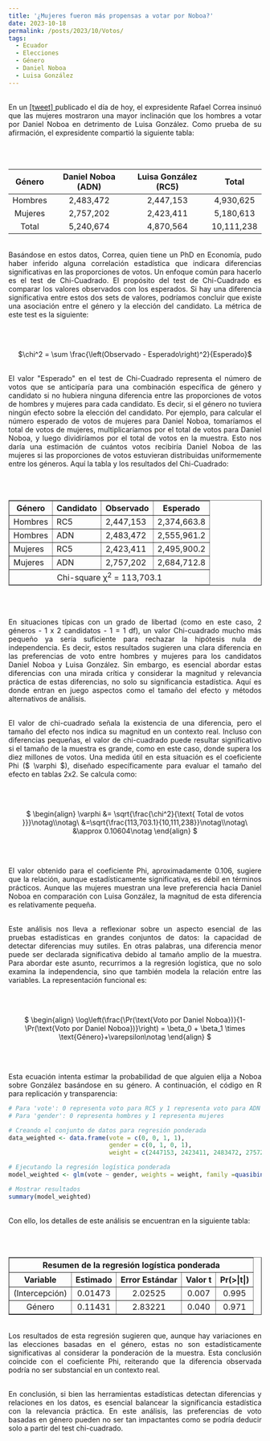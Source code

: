 ```yaml
---
title: '¿Mujeres fueron más propensas a votar por Noboa?'
date: 2023-10-18
permalink: /posts/2023/10/Votos/
tags:
  - Ecuador
  - Elecciones
  - Género
  - Daniel Noboa
  - Luisa González
---
```



<div style="text-align: justify;">

<br>En un <a href="https://twitter.com/MashiRafael/status/1714505391780889007"> [tweet] </a> publicado el día de hoy, el expresidente Rafael Correa insinuó que las mujeres mostraron una mayor inclinación que los hombres a votar por Daniel Noboa en detrimento de Luisa González. Como prueba de su afirmación, el expresidente compartió la siguiente tabla:<br><br>

<br><center>
<table>
    <thead>
        <tr>
            <th style="text-align:center;">Género</th>
            <th style="text-align:center;">Daniel Noboa (ADN)</th>
            <th style="text-align:center;">Luisa González (RC5)</th>
            <th style="text-align:center;">Total</th>
        </tr>
    </thead>
    <tbody>
        <tr>
            <td style="text-align:center;">Hombres</td>
            <td style="text-align:center;">2,483,472</td>
            <td style="text-align:center;">2,447,153</td>
            <td style="text-align:center;">4,930,625</td>
        </tr>
        <tr>
            <td style="text-align:center;">Mujeres</td>
            <td style="text-align:center;">2,757,202</td>
            <td style="text-align:center;">2,423,411</td>
            <td style="text-align:center;">5,180,613</td>
        </tr>
        <tr>
            <td style="text-align:center;">Total</td>
            <td style="text-align:center;">5,240,674</td>
            <td style="text-align:center;">4,870,564</td>
            <td style="text-align:center;">10,111,238</td>
        </tr>
    </tbody>
</table>
</center>


<br>Basándose en estos datos, Correa, quien tiene un PhD en Economía, pudo haber inferido alguna correlación estadística que indicara diferencias significativas en las proporciones de votos. Un enfoque común para hacerlo es el test de Chi-Cuadrado. El propósito del test de Chi-Cuadrado es comparar los valores observados con los esperados. Si hay una diferencia significativa entre estos dos sets de valores, podríamos concluir que existe una asociación entre el género y la elección del candidato. La métrica de este test es la siguiente:<br><br>

<br><center>

$\chi^2 = \sum \frac{\left(Observado - Esperado\right)^2}{Esperado}$

</center>

<br>El valor "Esperado" en el test de Chi-Cuadrado representa el número de votos que se anticiparía para una combinación específica de género y candidato si no hubiera ninguna diferencia entre las proporciones de votos de hombres y mujeres para cada candidato. Es decir, si el género no tuviera ningún efecto sobre la elección del candidato. Por ejemplo, para calcular el número esperado de votos de mujeres para Daniel Noboa, tomaríamos el total de votos de mujeres, multiplicaríamos por el total de votos para Daniel Noboa, y luego dividiríamos por el total de votos en la muestra. Esto nos daría una estimación de cuántos votos recibiría Daniel Noboa de las mujeres si las proporciones de votos estuvieran distribuidas uniformemente entre los géneros. Aquí la tabla y los resultados del Chi-Cuadrado:<br><br>

<br><center>
<table border="1">
    <thead>
        <tr>
            <th>Género</th>
            <th>Candidato</th>
            <th>Observado</th>
            <th>Esperado</th>
        </tr>
    </thead>
    <tbody>
        <tr>
            <td>Hombres</td>
            <td>RC5</td>
            <td>2,447,153</td>
            <td>2,374,663.8</td>
        </tr>
        <tr>
            <td>Hombres</td>
            <td>ADN</td>
            <td>2,483,472</td>
            <td>2,555,961.2</td>
        </tr>
        <tr>
            <td>Mujeres</td>
            <td>RC5</td>
            <td>2,423,411</td>
            <td>2,495,900.2</td>
        </tr>
        <tr>
            <td>Mujeres</td>
            <td>ADN</td>
            <td>2,757,202</td>
            <td>2,684,712.8</td>
        </tr>
    </tbody>
    <tfoot>
        <tr>
            <td colspan="4" style="text-align:center;">Chi-square &chi;<sup>2</sup> = 113,703.1</td>
        </tr>
    </tfoot>
</table>
</center><br>


<br> En situaciones típicas con un grado de libertad (como en este caso, 2 géneros - 1 x 2 candidatos - 1 = 1 df), un valor Chi-cuadrado mucho más pequeño ya sería suficiente para rechazar la hipótesis nula de independencia. Es decir, estos resultados sugieren una clara diferencia en las preferencias de voto entre hombres y mujeres para los candidatos Daniel Noboa y Luisa González. Sin embargo, es esencial abordar estas diferencias con una mirada crítica y considerar la magnitud y relevancia práctica de estas diferencias, no solo su significancia estadística. Aquí es donde entran en juego aspectos como el tamaño del efecto y métodos alternativos de análisis.<br>


<br>El valor de chi-cuadrado señala la existencia de una diferencia, pero el tamaño del efecto nos indica su magnitud en un contexto real. Incluso con diferencias pequeñas, el valor de chi-cuadrado puede resultar significativo si el tamaño de la muestra es grande, como en este caso, donde supera los diez millones de votos. Una medida útil en esta situación es el coeficiente Phi ($ \varphi $), diseñado específicamente para evaluar el tamaño del efecto en tablas 2x2. Se calcula como:<br><br>

<br><center>

$
\begin{align}
\varphi &= \sqrt{\frac{\chi^2}{\text{ Total de votos }}}\notag\\\notag\\
        &=\sqrt{\frac{113,703.1}{10,111,238}}\notag\\\notag\\
        &\approx 0.10604\notag
\end{align}
$

</center><br>

<br>El valor obtenido para el coeficiente Phi, aproximadamente 0.106, sugiere que la relación, aunque estadísticamente significativa, es débil en términos prácticos. Aunque las mujeres muestran una leve preferencia hacia Daniel Noboa en comparación con Luisa González, la magnitud de esta diferencia es relativamente pequeña.<br>

<br>Este análisis nos lleva a reflexionar sobre un aspecto esencial de las pruebas estadísticas en grandes conjuntos de datos: la capacidad de detectar diferencias muy sutiles. En otras palabras, una diferencia menor puede ser declarada significativa debido al tamaño amplio de la muestra. Para abordar este asunto, recurrimos a la regresión logística, que no solo examina la independencia, sino que también modela la relación entre las variables. La representación funcional es:<br><br>

<br><center>

$
\begin{align}
\log\left(\frac{\Pr(\text{Voto por Daniel Noboa})}{1-\Pr(\text{Voto por Daniel Noboa})}\right) = \beta_0 + \beta_1 \times \text{Género}+\varepsilon\notag
\end{align}
$

</center><br>

<br>Esta ecuación intenta estimar la probabilidad de que alguien elija a Noboa sobre González basándose en su género. A continuación, el código en R para replicación y transparencia:<br>

</div>

```r
# Para 'vote': 0 representa voto para RC5 y 1 representa voto para ADN
# Para 'gender': 0 representa hombres y 1 representa mujeres

# Creando el conjunto de datos para regresión ponderada
data_weighted <- data.frame(vote = c(0, 0, 1, 1),
                            gender = c(0, 1, 0, 1),
                            weight = c(2447153, 2423411, 2483472, 2757202))

# Ejecutando la regresión logística ponderada
model_weighted <- glm(vote ~ gender, weights = weight, family =quasibinomial(), data = data_weighted)

# Mostrar resultados
summary(model_weighted)
```

<div style="text-align: justify;">

<br>Con ello, los detalles de este análisis se encuentran en la siguiente tabla:<br><br>

<br><table border="1" align="center" style="margin-left:auto;margin-right:auto;">
    <thead>
        <tr>
            <th colspan="5">Resumen de la regresión logística ponderada</th>
        </tr>
    </thead>
    <tbody>
        <tr>
            <th align="center">Variable</th>
            <th align="center">Estimado</th>
            <th align="center">Error Estándar</th>
            <th align="center">Valor t</th>
            <th align="center">Pr(>|t|)</th>
        </tr>
        <tr>
            <td align="center">(Intercepción)</td>
            <td align="center">0.01473</td>
            <td align="center">2.02525</td>
            <td align="center">0.007</td>
            <td align="center">0.995</td>
        </tr>
        <tr>
            <td align="center">Género</td>
            <td align="center">0.11431</td>
            <td align="center">2.83221</td>
            <td align="center">0.040</td>
            <td align="center">0.971</td>
        </tr>
    </tbody>
</table>

<br>Los resultados de esta regresión sugieren que, aunque hay variaciones en las elecciones basadas en el género, estas no son estadísticamente significativas al considerar la ponderación de la muestra. Esta conclusión coincide con el coeficiente Phi, reiterando que la diferencia observada podría no ser substancial en un contexto real.<br>

<br>En conclusión, si bien las herramientas estadísticas detectan diferencias y relaciones en los datos, es esencial balancear la significancia estadística con la relevancia práctica. En este análisis, las preferencias de voto basadas en género pueden no ser tan impactantes como se podría deducir solo a partir del test chi-cuadrado.<br><br>

</div>
